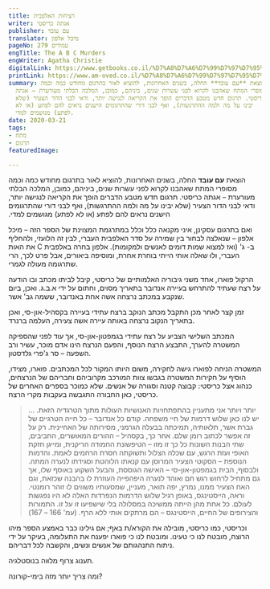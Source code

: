 ```yaml
---
title: רציחות האלפבית
writer: אגתה כריסטי
publisher: עם עובד
translator: מיכל אלפון
pageNo: 279 עמודים
engTitle: The A B C Murders
engWriter: Agatha Christie
digitalLink: https://www.getbooks.co.il/%D7%A8%D7%A6%D7%99%D7%97%D7%95%D7%AA-%D7%94%D7%90%D7%9C%D7%A4%D7%91%D7%99%D7%AA/
printLink: https://www.am-oved.co.il/%D7%A8%D7%A6%D7%99%D7%97%D7%95%D7%AA_%D7%94%D7%90%D7%9C%D7%A4%D7%91%D7%99%D7%AA?bsp=19907
summary: הוצאת **עם עובד** החלה, בשנים האחרונות, להוציא לאור בתרגום מחודש כמה וכמה
  מסופרי המתח שאהבנו לקרוא לפני עשרות שנים, ביניהם, כמובן, המלכה הבלתי מעורערת – אגתה
  כריסטי. תרגום חדש מטבע הדברים הופך את הקריאה לנגישה יותר, ודאי לבני הדור הצעיר (שלא
  יבינו על מה ולמה ההתרגשות), ואף לבני דורי שהתרגומים הישנים נראים להם לפתע (או לא
  לפתע) מגושמים למדי.
date: 2020-03-21
tags:
- מתח
- תרגום
featuredImage: 

---
```

‫הוצאת **עם עובד** החלה, בשנים האחרונות, להוציא לאור בתרגום מחודש כמה וכמה מסופרי המתח שאהבנו לקרוא לפני עשרות שנים, ביניהם, כמובן, המלכה הבלתי מעורערת – אגתה כריסטי. תרגום חדש מטבע הדברים הופך את הקריאה לנגישה יותר, ודאי לבני הדור הצעיר (שלא יבינו על מה ולמה ההתרגשות), ואף לבני דורי שהתרגומים הישנים נראים להם לפתע (או לא לפתע) מגושמים למדי.

ואם בתרגום עסקינן, איני מקנאה כלל וכלל במתרגמת המצוינת של הספר הזה – מיכל אלפון – שנאלצה לבחור בין שמירה על סדר האלפבית העברי, לבין זה הלועזי, ולהחליף את האות C ב- ג' (ואז למצוא שמות דומים לאנשים ולמקומות). אלפון בחרה באלפבית העברי, ולוּ שאלה אותי הייתי בוחרת אחרת, ומוסיפה ביאורים, אבל פרט לכך, הרי שתרגומה מעולה לגמרי.

הרקול פוארו, אחד משני גיבוריה האלמותיים של כריסטי, קיבל לביתו מכתב ובו הודעה על רצח שעתיד להתרחש בעיירה אנדובר בתאריך מסוים, וחתום על ידי א.ב.ג. ואכן, ביום שנקבע במכתב נרצחה אשה אחת באנדובר, ששמה גב' אשר.

זמן קצר לאחר מכן התקבל מכתב הנוקב ברצח עתידי בעיירה בקסהיל-און-סי, ואכן בתאריך הנקוב נרצחה באותה עיירה אשה צעירה, העלמה ברנרד.

המכתב השלישי הצביע על רצח עתידי בגמפטון-און-סי, אך עוד לפני שהספיקה המשטרה להערך, התבצע הרצח הנוסף, והפעם הנרצח הינו אדם מוכר, עשיר ורב השפעה – סר ג'פרי גלדסטון.

המשטרה הניחה לפוארו גישה לחקירה, משום היותו המקור לכל המכתבים. פוארו, מצידו, הוסיף על חקירות המשטרה בגבשו צוות המורכב מקרוביהם וחבריהם של הנרצחים, כנהוג אצל כריסטי: קבוצה קטנה וסגורה של אנשים. שלא כמוכר בספרים האחרים של כריסטי, כאן החבורה התגבשה בעקבות מקרי הרצח.

> ... יותר ויותר אני מתעניין בהתפתחויות האנושיות העולות מתוך הטרגדיה הזאת. יש לנו כאן שלוש דרמות של חיי משפחה. קודם כל אנדובר – כל חייה הטרגיים של גברת אשר, תלאותיה, תמיכתה בבעלה הגרמני, מסירותה של האחיינית. רק על זה אפשר לכתוב רומן שלם. אחר כך, בקסהיל – ההורים המאושרים, החביבים, שתי הבנות השונות כל כך זו מזו – הטיפשונת החמודה הריקנית, ומייגן חזקת האופי ועזת הרגש, עם שכלה הצלול ותשוקתה חסרת הרחמים לאמת. והדמות הנוספת – הסקוטי הצעיר המרוסן עם קנאתו הלוהטת וסגידתו לנערה המתה. ולבסוף, הבית בגמפטון-און-סי – האישה הגוססת, והבעל השקוע באוסף שלו, אך גם מתחיל לרחוש רגש חם ואוהד לנערה היפהפייה העוזרת לו בהבנה שכזאת, וגם האח הצעיר ממנו, נמרץ, יפה תואר, מעניין, שמסעותיו משווים לו זוהר רומנטי. וראה, הייסטינגס, באופן רגיל שלוש הדרמות הנפרדות האלה לא היו נפגשות לעולם. כל אחת מהן הייתה ממשיכה במסלולה בלי שישפיעו זו על זו. התמורות והצירופים של החיים, הייסטינגס – הם מרתקים אותי ללא הרף. (עמ' 166 – 167)

וכריסטי, כמו כריסטי, מובילה את הקורא/ת באף; אם גילינו כבר באמצע הספר מיהו הרוצח, מובטח לנו כי טעינו. ומובטח לנו כי פוארו יפענח את התעלומה, בעיקר על ידי ניתוח התנהגותם של אנשים ונשים, והקשבה לכל דבריהם.

תענוג צרוף מלוּוה בנוסטלגיה.

ומה צריך יותר מזה בימי-קורונה?